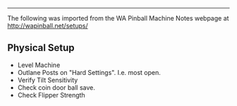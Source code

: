 ***
The following was imported from the WA Pinball Machine Notes webpage at http://wapinball.net/setups/
## Physical Setup
-   Level Machine
-   Outlane Posts on "Hard Settings". I.e. most open.
-   Verify Tilt Sensitivity
-   Check coin door ball save.
-   Check Flipper Strength
